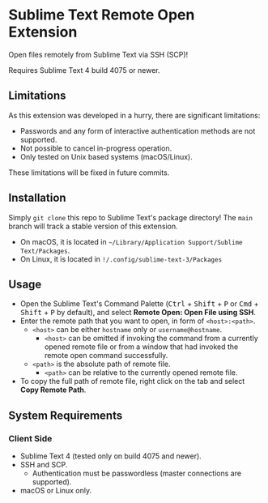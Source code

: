 # Sublime Text Remote Open Extension
Open files remotely from Sublime Text via SSH (SCP)!

Requires Sublime Text 4 build 4075 or newer.

## Limitations

As this extension was developed in a hurry, there are significant limitations:

- Passwords and any form of interactive authentication methods are not supported.
- Not possible to cancel in-progress operation.
- Only tested on Unix based systems (macOS/Linux).

These limitations will be fixed in future commits.

## Installation

Simply `git clone` this repo to Sublime Text's package directory! The `main` branch will track a stable version of this extension.

- On macOS, it is located in `~/Library/Application Support/Sublime Text/Packages`.
- On Linux, it is located in `!/.config/sublime-text-3/Packages`

## Usage

- Open the Sublime Text's Command Palette (<kbd>Ctrl</kbd> + <kbd>Shift</kbd> + <kbd>P</kbd> or <kbd>Cmd</kbd> + <kbd>Shift</kbd> + <kbd>P</kbd> by default), and select **Remote Open: Open File using SSH**.
- Enter the remote path that you want to open, in form of `<host>:<path>`.
  - `<host>` can be either `hostname` only or `username@hostname`.
    - `<host>` can be omitted if invoking the command from a currently opened remote file or from a window that had invoked the remote open command successfully.
  - `<path>` is the absolute path of remote file.
    - `<path>` can be relative to the currently opened remote file.
- To copy the full path of remote file, right click on the tab and select **Copy Remote Path**.

## System Requirements

### Client Side

- Sublime Text 4 (tested only on build 4075 and newer).
- SSH and SCP.
  - Authentication must be passwordless (master connections are supported).
- macOS or Linux only.
